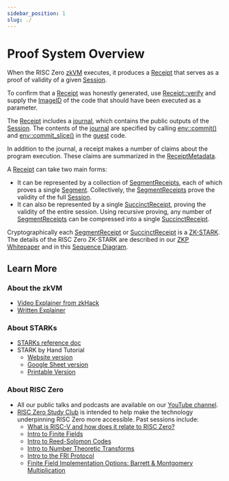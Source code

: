 ```yaml
---
sidebar_position: 1
slug: ./
---
```


# Proof System Overview

When the RISC Zero [zkVM] executes, it produces a [Receipt] that serves as a proof of validity of a given [Session].

To confirm that a [Receipt] was honestly generated, use [Receipt::verify] and supply the [ImageID] of the code that should have been executed as a parameter.

The [Receipt] includes a [journal], which contains the public outputs of the [Session].
The contents of the [journal] are specified by calling [env::commit()] and [env::commit_slice()] in the [guest] code.

In addition to the journal, a receipt makes a number of claims about the program execution.
These claims are summarized in the [ReceiptMetadata].

A [Receipt] can take two main forms:

- It can be represented by a collection of [SegmentReceipts], each of which proves a single [Segment].
  Collectively, the [SegmentReceipts] prove the validity of the full [Session].
- It can also be represented by a single [SuccinctReceipt], proving the validity of the entire session.
  Using recursive proving, any number of [SegmentReceipts] can be compressed into a single [SuccinctReceipt].

Cryptographically each [SegmentReceipt] or [SuccinctReceipt] is a [ZK-STARK].
The details of the RISC Zero ZK-STARK are described in our [ZKP Whitepaper] and in this [Sequence Diagram].

## Learn More

### About the zkVM

- [Video Explainer from zkHack][zkHack video]
- [Written Explainer][zkvm-explainer]

### About STARKs

- [STARKs reference doc][ZK-STARK]
- STARK by Hand Tutorial
  - [Website version][stark-by-hand]
  - [Google Sheet version][stark-by-hand-sheet]
  - [Printable Version](assets/fibonacci-stark.pdf)

### About RISC Zero

- All our public talks and podcasts are available on our [YouTube channel].
- [RISC Zero Study Club] is intended to help make the technology underpinning RISC Zero more accessible. Past sessions include:
  - [What is RISC-V and how does it relate to RISC Zero?]
  - [Intro to Finite Fields]
  - [Intro to Reed-Solomon Codes]
  - [Intro to Number Theoretic Transforms]
  - [Intro to the FRI Protocol]
  - [Finite Field Implementation Options: Barrett & Montgomery Multiplication]

[zkVM]: https://docs.rs/risc0-zkvm
[Receipt]: https://docs.rs/risc0-zkvm/*/risc0_zkvm/struct.Receipt.html
[ReceiptMetadata]: https://docs.rs/risc0-zkvm/*/risc0_zkvm/struct.ReceiptMetadata.html
[SegmentReceipts]: https://docs.rs/risc0-zkvm/*/risc0_zkvm/struct.SegmentReceipts.html
[SegmentReceipt]: https://docs.rs/risc0-zkvm/*/risc0_zkvm/struct.SegmentReceipt.html
[SuccinctReceipt]: https://docs.rs/risc0-zkvm/*/risc0_zkvm/recursion/struct.SuccinctReceipt.html
[Session]: https://docs.rs/risc0-zkvm/*/risc0_zkvm/struct.Session.html
[Receipt::verify]: https://docs.rs/risc0-zkvm/*/risc0_zkvm/struct.Receipt.html#method.verify
[ImageID]: https://docs.rs/risc0-zkvm/*/risc0_zkvm/struct.SystemState.html
[journal]: https://docs.rs/risc0-zkvm/*/risc0_zkvm/struct.Receipt.html#structfield.journal
[env::commit()]: https://docs.rs/risc0-zkvm/*/risc0_zkvm/guest/env/fn.commit.html
[env::commit_slice()]: https://docs.rs/risc0-zkvm/*/risc0_zkvm/guest/env/fn.commit_slice.html
[guest]: https://docs.rs/risc0-zkvm/*/risc0_zkvm/guest
[ZK-STARK]: ../reference-docs/about-starks.md
[Segment]: https://docs.rs/risc0-zkvm/*/risc0_zkvm/struct.Segment.html
[ZKP Whitepaper]: https://www.risczero.com/proof-system-in-detail.pdf
[Sequence Diagram]: proof-system-sequence-diagram.md
[RISC Zero Study Club]: https://dev.risczero.com/studyclub
[YouTube channel]: https://www.youtube.com/@risczero
[Intro to the FRI Protocol]: https://www.youtube.com/watch?v=11DIflEwx50&list=PLcPzhUaCxlCjdhONxEYZ1dgKjZh3ZvPtl&index=1
[What is RISC-V and how does it relate to RISC Zero?]: https://www.youtube.com/watch?v=11DIflEwx50&list=PLcPzhUaCxlCjdhONxEYZ1dgKjZh3ZvPtl&index=5
[Intro to Finite Fields]: https://www.youtube.com/watch?v=11DIflEwx50&list=PLcPzhUaCxlCjdhONxEYZ1dgKjZh3ZvPtl&index=2
[Intro to Reed-Solomon Codes]: https://www.youtube.com/watch?v=11DIflEwx50&list=PLcPzhUaCxlCjdhONxEYZ1dgKjZh3ZvPtl&index=3
[Intro to Number Theoretic Transforms]: https://www.youtube.com/watch?v=11DIflEwx50&list=PLcPzhUaCxlCjdhONxEYZ1dgKjZh3ZvPtl&index=4
[Finite Field Implementation Options: Barrett & Montgomery Multiplication]: https://www.youtube.com/watch?v=hUl8ZB6hpUM&list=PLcPzhUaCxlCjdhONxEYZ1dgKjZh3ZvPtl&index=6
[zkvm-explainer]: ../zkvm/zkvm_overview.md
[zkHack video]: https://www.youtube.com/watch?v=8hwY88xJoyM&list=PLcPzhUaCxlCgig7ofeARMPwQ8vbuD6hC5&index=8
[stark-by-hand]: stark-by-hand.md
[stark-by-hand-sheet]: https://docs.google.com/spreadsheets/d/1Onr41OozD62y-B0jIL7bHAH5kf771-o4xvmnHUFpOyo/edit?usp=sharing
